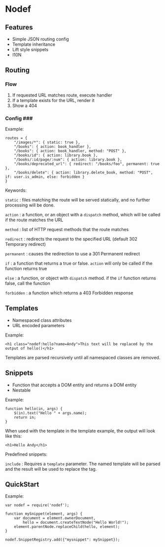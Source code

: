 # Nodef #

## Features ##

* Simple JSON routing config
* Template inheritance
* Lift style snippets
* I10N

## Routing ##

### Flow ###

  1. If requested URL matches route, execute handler
  2. If a template exists for the URL, render it
  3. Show a 404

### Config ###

Example:

    routes = {
        "/images/*": { static: true },
        "/books": { action: book_handler },
        "/books": { action: book_handler, method: "POST" },
        "/books/id": { action: library.book },
        "/books/:id/page/:num": { action: library.book },
        "/books/deprecated_url": { redirect: "/books/foo", permanent: true },
        "/books/delete": { action: library.delete_book, method: "POST", if: user.is_admin, else: forbidden }
    }

Keywords:

`static`
: files matching the route will be served statically, and no further processing will be done.

`action`
: a function, or an object with a `dispatch` method, which will be called if the route matches the URL

`method`
: list of HTTP request methods that the route matches

`redirect`
: redirects the request to the specified URL (default 302 Temporary redirect)

`permanent`
: causes the redirection to use a 301 Permanent redirect

`if`
: a function that returns a true or false. `action` will only be called if the function returns true

`else`
: a function, or object with `dispatch` method. if the `if` function returns false, call the function

`forbidden`
: a function which returns a 403 Forbidden response


## Templates ##

* Namespaced class attributes
* URL encoded parameters

Example:

    <h1 class="nodef:hello?name=Andy">This text will be replaced by the output of hello()</h1>

Templates are parsed recursively until all namespaced classes are removed.

## Snippets ##

* Function that accepts a DOM entity and returns a DOM entity
* Nestable

Example:

    function hello(in, args) {
        $(in).text("Hello " + args.name);
        return in;
    }

When used with the template in the template example, the output will look like this:

    <h1>Hello Andy</h1>

Predefined snippets:

`include`
: Requires a `template` parameter. The named template will be parsed and the result will be used to replace the tag.

## QuickStart ##

Example:

    var nodef = require('nodef');

    function mySnippet(element, args) {
        var document = element.ownerDocument,
            hello = document.createTextNode("Hello World!");
        element.parentNode.replaceChild(hello, element);
    }

    nodef.SnippetRegistry.add({"mysnippet": mySnippet});


